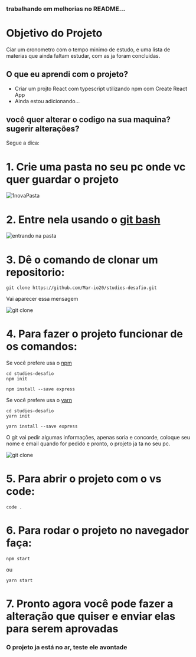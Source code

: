 ### trabalhando em melhorias no README...

# Objetivo do Projeto

Ciar um cronometro com o tempo minimo de estudo, e uma lista de materias que ainda faltam estudar, com as ja foram concluidas.

## O que eu aprendi com o projeto?

- Criar um projto React com typescript utilizando npm com Create React App
- Ainda estou adicionando...
<!-- npx create-react-app nome-do-projeto --template typescript --use-npm -->


## você quer alterar o codigo na sua maquina? sugerir alterações?

Segue a dica: 

# 1. Crie uma pasta no seu pc onde vc quer guardar o projeto

  ![1novaPasta](https://user-images.githubusercontent.com/72115747/145411616-8c4b81a0-4d36-4e4f-9eb1-b43f19625da1.png)

# 2. Entre nela usando o [git bash](https://git-scm.com/)

 ![entrando na pasta](https://user-images.githubusercontent.com/72115747/145412701-bec8d185-7652-4857-9a63-cd2df2f109f6.png)
 
# 3. Dê o comando de clonar um repositorio: 

~~~git BASH 
git clone https://github.com/Mar-io20/studies-desafio.git
~~~ 
Vai aparecer essa mensagem 

![git clone](https://user-images.githubusercontent.com/72115747/145413998-13160015-9c9a-4249-87d5-dc982f47f64d.png)


# 4. Para fazer o projeto funcionar de os comandos:

Se você prefere usa o [npm](https://docs.npmjs.com/downloading-and-installing-node-js-and-npm)
~~~npm
cd studies-desafio
npm init
~~~

~~~ 
npm install --save express
~~~
 
Se você prefere usa o [yarn](https://classic.yarnpkg.com/lang/en/docs/install/#windows-stable)

~~~yarn
cd studies-desafio
yarn init
~~~ 

~~~ 
yarn install --save express
~~~

O git vai pedir algumas informações, apenas soria e concorde, coloque seu nome e email  quando for pedido e pronto, o projeto ja ta no seu pc.

![git clone](https://user-images.githubusercontent.com/72115747/145413998-13160015-9c9a-4249-87d5-dc982f47f64d.png)

# 5. Para abrir o projeto com o vs code:

~~~npm
code .
~~~

# 6. Para rodar o projeto no navegador faça:


~~~npm
npm start
~~~
ou
~~~yarn
yarn start
~~~

# 7. Pronto agora você pode fazer a alteração que quiser e enviar elas para serem aprovadas


### O projeto ja está no ar, teste ele avontade 

<!-- <a href="https://mar-io20.github.io/studies-desafio/">Testar Projeto</a>
 -->
